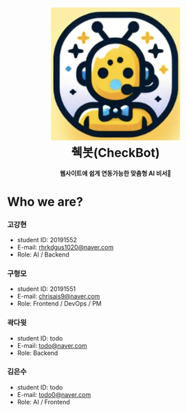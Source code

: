 <h1 align="center">
  <br>
  <img src="static/logo.png" width="300"></a>
  <br>
  췍봇(CheckBot)
  <br>
</h1>

<h4 align="center">웹사이트에 쉽게 연동가능한 맞춤형 AI 비서🤖</h4>

# Who we are?

### 고강현

- student ID: 20191552
- E-mail: rhrkdgus1020@naver.com
- Role: AI / Backend

### 구형모

- student ID: 20191551
- E-mail: chrisais9@naver.com
- Role: Frontend / DevOps / PM

### 곽다윗

- student ID: todo
- E-mail: todo@naver.com
- Role: Backend

### 김은수

- student ID: todo
- E-mail: todo0@naver.com
- Role: AI / Frontend
